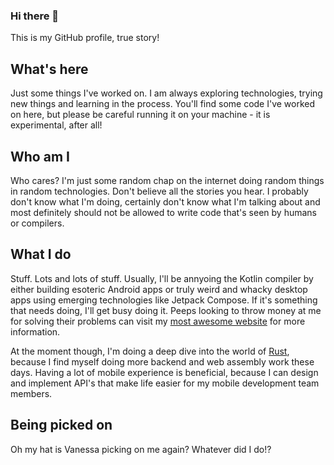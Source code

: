### Hi there 👋
This is my GitHub profile, true story!

## What's here
Just some things I've worked on.  I am always exploring technologies, trying new things and learning in the process.  You'll find some code I've worked on here, but please be careful running it on your machine - it is experimental, after all!

## Who am I
Who cares? I'm just some random chap on the internet doing random things in random technologies.  Don't believe all the stories you hear. I probably don't know what I'm doing, certainly don't know what I'm talking about and most definitely should not be allowed to write code that's seen by humans or compilers.

## What I do
Stuff. Lots and lots of stuff.  Usually, I'll be annyoing the Kotlin compiler by either building esoteric Android apps or truly weird and whacky desktop apps using emerging technologies like Jetpack Compose.  If it's something that needs doing, I'll get busy doing it.  Peeps looking to throw money at me for solving their problems can visit my [most awesome website](https://www.nofuss.co.za/) for more information.

At the moment though, I'm doing a deep dive into the world of [Rust](https://www.rust-lang.org/), because I find myself doing more backend and web assembly work these days.  Having a lot of mobile experience is beneficial, because I can design and implement API's that make life easier for my mobile development team members.

## Being picked on
Oh my hat is Vanessa picking on me again? Whatever did I do!?
